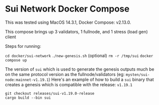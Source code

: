 # Sui Network Docker Compose

This was tested using MacOS 14.3.1, Docker Compose: v2.13.0.

This compose brings up 3 validators, 1 fullnode, and 1 stress (load gen) client

Steps for running:

`cd docker/sui-network`
`./new-genesis.sh`
(optional) `rm -r /tmp/sui`
`docker compose up`


The version of `sui` which is used to generate the genesis outputs much be on the same protocol version as the fullnode/validators (eg: `mysten/sui-node:mainnet-v1.19.1`)
Here's an example of how to build a `sui` binary that creates a genesis which is compatible with the release: `v1.19.1`
```
git checkout releases/sui-v1.19.0-release
cargo build --bin sui
```
